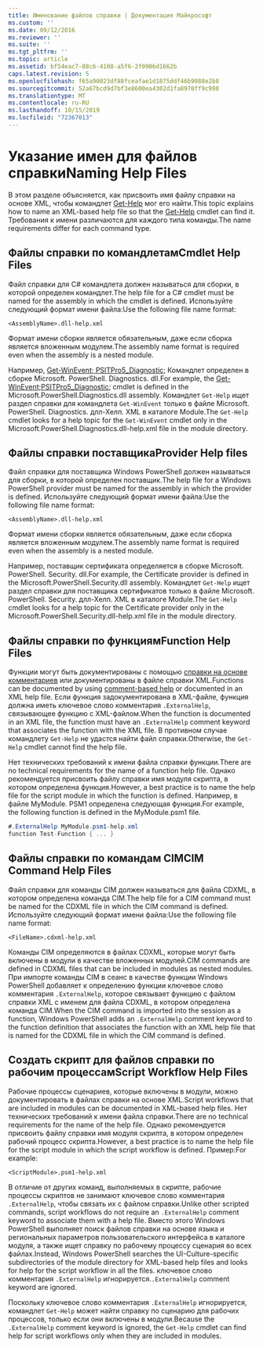 ```yaml
---
title: Именование файлов справки | Документация Майкрософт
ms.custom: ''
ms.date: 09/12/2016
ms.reviewer: ''
ms.suite: ''
ms.tgt_pltfrm: ''
ms.topic: article
ms.assetid: bf54eac7-88c6-4108-a5f6-2f0906d1662b
caps.latest.revision: 5
ms.openlocfilehash: f65a90023df88fceafae1d1875ddf46b9088e2b8
ms.sourcegitcommit: 52a67bcd9d7bf3e8600ea4302d1fa8970ff9c998
ms.translationtype: MT
ms.contentlocale: ru-RU
ms.lasthandoff: 10/15/2019
ms.locfileid: "72367013"
---
```

# <a name="naming-help-files"></a><span data-ttu-id="21f4b-102">Указание имен для файлов справки</span><span class="sxs-lookup"><span data-stu-id="21f4b-102">Naming Help Files</span></span>

<span data-ttu-id="21f4b-103">В этом разделе объясняется, как присвоить имя файлу справки на основе XML, чтобы командлет [Get-Help](/powershell/module/Microsoft.PowerShell.Core/Get-Help) мог его найти.</span><span class="sxs-lookup"><span data-stu-id="21f4b-103">This topic explains how to name an XML-based help file so that the [Get-Help](/powershell/module/Microsoft.PowerShell.Core/Get-Help) cmdlet can find it.</span></span> <span data-ttu-id="21f4b-104">Требования к имени различаются для каждого типа команды.</span><span class="sxs-lookup"><span data-stu-id="21f4b-104">The name requirements differ for each command type.</span></span>

## <a name="cmdlet-help-files"></a><span data-ttu-id="21f4b-105">Файлы справки по командлетам</span><span class="sxs-lookup"><span data-stu-id="21f4b-105">Cmdlet Help Files</span></span>

<span data-ttu-id="21f4b-106">Файл справки для C# командлета должен называться для сборки, в которой определен командлет.</span><span class="sxs-lookup"><span data-stu-id="21f4b-106">The help file for a C# cmdlet must be named for the assembly in which the cmdlet is defined.</span></span> <span data-ttu-id="21f4b-107">Используйте следующий формат имени файла:</span><span class="sxs-lookup"><span data-stu-id="21f4b-107">Use the following file name format:</span></span>

```
<AssemblyName>.dll-help.xml
```

<span data-ttu-id="21f4b-108">Формат имени сборки является обязательным, даже если сборка является вложенным модулем.</span><span class="sxs-lookup"><span data-stu-id="21f4b-108">The assembly name format is required even when the assembly is a nested module.</span></span>

<span data-ttu-id="21f4b-109">Например, [Get-WinEvent; PSITPro5_Diagnostic;](/powershell/module/Microsoft.PowerShell.Diagnostics/Get-WinEvent) Командлет определен в сборке Microsoft. PowerShell. Diagnostics. dll.</span><span class="sxs-lookup"><span data-stu-id="21f4b-109">For example, the [Get-WinEvent;PSITPro5_Diagnostic;](/powershell/module/Microsoft.PowerShell.Diagnostics/Get-WinEvent) cmdlet is defined in the Microsoft.PowerShell.Diagnostics.dll assembly.</span></span> <span data-ttu-id="21f4b-110">Командлет `Get-Help` ищет раздел справки для командлета `Get-WinEvent` только в файле Microsoft. PowerShell. Diagnostics. длл-Хелп. XML в каталоге Module.</span><span class="sxs-lookup"><span data-stu-id="21f4b-110">The `Get-Help` cmdlet looks for a help topic for the `Get-WinEvent` cmdlet only in the Microsoft.PowerShell.Diagnostics.dll-help.xml file in the module directory.</span></span>

## <a name="provider-help-files"></a><span data-ttu-id="21f4b-111">Файлы справки поставщика</span><span class="sxs-lookup"><span data-stu-id="21f4b-111">Provider Help files</span></span>

<span data-ttu-id="21f4b-112">Файл справки для поставщика Windows PowerShell должен называться для сборки, в которой определен поставщик.</span><span class="sxs-lookup"><span data-stu-id="21f4b-112">The help file for a Windows PowerShell provider must be named for the assembly in which the provider is defined.</span></span> <span data-ttu-id="21f4b-113">Используйте следующий формат имени файла:</span><span class="sxs-lookup"><span data-stu-id="21f4b-113">Use the following file name format:</span></span>

```
<AssemblyName>.dll-help.xml
```

<span data-ttu-id="21f4b-114">Формат имени сборки является обязательным, даже если сборка является вложенным модулем.</span><span class="sxs-lookup"><span data-stu-id="21f4b-114">The assembly name format is required even when the assembly is a nested module.</span></span>

<span data-ttu-id="21f4b-115">Например, поставщик сертификата определяется в сборке Microsoft. PowerShell. Security. dll.</span><span class="sxs-lookup"><span data-stu-id="21f4b-115">For example, the Certificate provider is defined in the Microsoft.PowerShell.Security.dll assembly.</span></span> <span data-ttu-id="21f4b-116">Командлет `Get-Help` ищет раздел справки для поставщика сертификатов только в файле Microsoft. PowerShell. Security. длл-Хелп. XML в каталоге Module.</span><span class="sxs-lookup"><span data-stu-id="21f4b-116">The `Get-Help` cmdlet looks for a help topic for the Certificate provider only in the Microsoft.PowerShell.Security.dll-help.xml file in the module directory.</span></span>

## <a name="function-help-files"></a><span data-ttu-id="21f4b-117">Файлы справки по функциям</span><span class="sxs-lookup"><span data-stu-id="21f4b-117">Function Help Files</span></span>

<span data-ttu-id="21f4b-118">Функции могут быть документированы с помощью [справки на основе комментариев](/powershell/module/microsoft.powershell.core/about/about_comment_based_help) или документированы в файле справки XML.</span><span class="sxs-lookup"><span data-stu-id="21f4b-118">Functions can be documented by using [comment-based help](/powershell/module/microsoft.powershell.core/about/about_comment_based_help) or documented in an XML help file.</span></span> <span data-ttu-id="21f4b-119">Если функция задокументирована в XML-файле, функция должна иметь ключевое слово комментария `.ExternalHelp`, связывающее функцию с XML-файлом.</span><span class="sxs-lookup"><span data-stu-id="21f4b-119">When the function is documented in an XML file, the function must have an `.ExternalHelp` comment keyword that associates the function with the XML file.</span></span> <span data-ttu-id="21f4b-120">В противном случае командлету `Get-Help` не удастся найти файл справки.</span><span class="sxs-lookup"><span data-stu-id="21f4b-120">Otherwise, the `Get-Help` cmdlet cannot find the help file.</span></span>

<span data-ttu-id="21f4b-121">Нет технических требований к имени файла справки функции.</span><span class="sxs-lookup"><span data-stu-id="21f4b-121">There are no technical requirements for the name of a function help file.</span></span> <span data-ttu-id="21f4b-122">Однако рекомендуется присвоить файлу справки имя модуля скрипта, в котором определена функция.</span><span class="sxs-lookup"><span data-stu-id="21f4b-122">However, a best practice is to name the help file for the script module in which the function is defined.</span></span> <span data-ttu-id="21f4b-123">Например, в файле MyModule. PSM1 определена следующая функция.</span><span class="sxs-lookup"><span data-stu-id="21f4b-123">For example, the following function is defined in the MyModule.psm1 file.</span></span>

```csharp
#.ExternalHelp MyModule.psm1-help.xml
function Test-Function { ... }
```

## <a name="cim-command-help-files"></a><span data-ttu-id="21f4b-124">Файлы справки по командам CIM</span><span class="sxs-lookup"><span data-stu-id="21f4b-124">CIM Command Help Files</span></span>

<span data-ttu-id="21f4b-125">Файл справки для команды CIM должен называться для файла CDXML, в котором определена команда CIM.</span><span class="sxs-lookup"><span data-stu-id="21f4b-125">The help file for a CIM command must be named for the CDXML file in which the CIM command is defined.</span></span> <span data-ttu-id="21f4b-126">Используйте следующий формат имени файла:</span><span class="sxs-lookup"><span data-stu-id="21f4b-126">Use the following file name format:</span></span>

```
<FileName>.cdxml-help.xml
```

<span data-ttu-id="21f4b-127">Команды CIM определяются в файлах CDXML, которые могут быть включены в модули в качестве вложенных модулей.</span><span class="sxs-lookup"><span data-stu-id="21f4b-127">CIM commands are defined in CDXML files that can be included in modules as nested modules.</span></span> <span data-ttu-id="21f4b-128">При импорте команды CIM в сеанс в качестве функции Windows PowerShell добавляет к определению функции ключевое слово комментария `.ExternalHelp`, которое связывает функцию с файлом справки XML с именем для файла CDXML, в котором определена команда CIM.</span><span class="sxs-lookup"><span data-stu-id="21f4b-128">When the CIM command is imported into the session as a function, Windows PowerShell adds an `.ExternalHelp` comment keyword to the function definition that associates the function with an XML help file that is named for the CDXML file in which the CIM command is defined.</span></span>

## <a name="script-workflow-help-files"></a><span data-ttu-id="21f4b-129">Создать скрипт для файлов справки по рабочим процессам</span><span class="sxs-lookup"><span data-stu-id="21f4b-129">Script Workflow Help Files</span></span>

<span data-ttu-id="21f4b-130">Рабочие процессы сценариев, которые включены в модули, можно документировать в файлах справки на основе XML.</span><span class="sxs-lookup"><span data-stu-id="21f4b-130">Script workflows that are included in modules can be documented in XML-based help files.</span></span> <span data-ttu-id="21f4b-131">Нет технических требований к имени файла справки.</span><span class="sxs-lookup"><span data-stu-id="21f4b-131">There are no technical requirements for the name of the help file.</span></span> <span data-ttu-id="21f4b-132">Однако рекомендуется присвоить файлу справки имя модуля скрипта, в котором определен рабочий процесс скрипта.</span><span class="sxs-lookup"><span data-stu-id="21f4b-132">However, a best practice is to name the help file for the script module in which the script workflow is defined.</span></span> <span data-ttu-id="21f4b-133">Пример:</span><span class="sxs-lookup"><span data-stu-id="21f4b-133">For example:</span></span>

```
<ScriptModule>.psm1-help.xml
```

<span data-ttu-id="21f4b-134">В отличие от других команд, выполняемых в скрипте, рабочие процессы скриптов не занимают ключевое слово комментария `.ExternalHelp`, чтобы связать их с файлом справки.</span><span class="sxs-lookup"><span data-stu-id="21f4b-134">Unlike other scripted commands, script workflows do not require an `.ExternalHelp` comment keyword to associate them with a help file.</span></span> <span data-ttu-id="21f4b-135">Вместо этого Windows PowerShell выполняет поиск файлов справки на основе языка и региональных параметров пользовательского интерфейса в каталоге модуля, а также ищет справку по рабочему процессу сценария во всех файлах.</span><span class="sxs-lookup"><span data-stu-id="21f4b-135">Instead, Windows PowerShell searches the UI-Culture-specific subdirectories of the module directory for XML-based help files and looks for help for the script workflow in all the files.</span></span> <span data-ttu-id="21f4b-136">ключевое слово комментария `.ExternalHelp` игнорируется.</span><span class="sxs-lookup"><span data-stu-id="21f4b-136">`.ExternalHelp` comment keyword are ignored.</span></span>

<span data-ttu-id="21f4b-137">Поскольку ключевое слово комментария `.ExternalHelp` игнорируется, командлет `Get-Help` может найти справку по сценарию для рабочих процессов, только если они включены в модули.</span><span class="sxs-lookup"><span data-stu-id="21f4b-137">Because the `.ExternalHelp` comment keyword is ignored, the `Get-Help` cmdlet can find help for script workflows only when they are included in modules.</span></span>